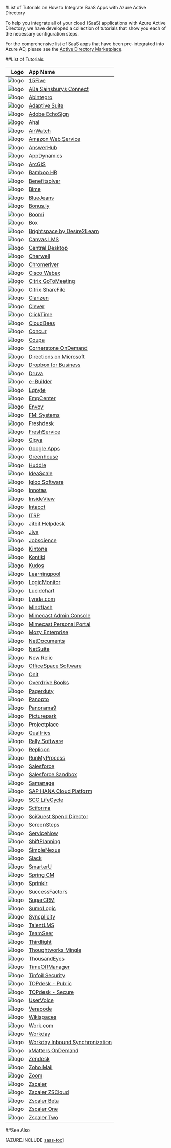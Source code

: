 <properties
   pageTitle="List of Tutorials for SaaS App Integrations with Azure AD | Windows Azure"
   description="Tutorials on how to configure Azure Active Directory single sign-on for a variety of third-party SaaS applications."
   services="active-directory"
   documentationCenter=""
    authors="markusvi"
    manager="stevenpo"
   editor=""/>

<tags
   ms.service="active-directory"
   ms.date="10/16/2015"
   wacn.date=""/>

#List of Tutorials on How to Integrate SaaS Apps with Azure Active Directory

To help you integrate all of your cloud (SaaS) applications with Azure Active Directory, we have developed a collection of tutorials that show you each of the necessary configuration steps.

For the comprehensive list of SaaS apps that have been pre-integrated into Azure AD, please see the [Active Directory Marketplace](https://azure.microsoft.com/zh-cn/home/features/identity/).

##List of Tutorials

| Logo| App Name |
|---: | :---|
| ![logo](./media/active-directory-saas-tutorial-list/SaaSApp_15five.jpg)|[15Five](/documentation/articles/active-directory-saas-15five-tutorial)|
| ![logo](./media/active-directory-saas-tutorial-list/SaaSApp_AbaSainsbury.jpg)|[ABa Sainsburys Connect](/documentation/articles/active-directory-saas-aba-sainsburys-connect-tutorial)|
| ![logo](./media/active-directory-saas-tutorial-list/SaaSApp_Abintegro.jpg)|[Abintegro](/documentation/articles/active-directory-saas-abintegro-tutorial)|
| ![logo](./media/active-directory-saas-tutorial-list/SaaSApp_AdaptiveSuite.jpg)|[Adaptive Suite](/documentation/articles/active-directory-saas-adaptive-suite-tutorial)|
| ![logo](./media/active-directory-saas-tutorial-list/SaaSApp_AdobeEchoSign.jpg)|[Adobe EchoSign](/documentation/articles/active-directory-saas-adobe-echosign-tutorial)|
| ![logo](./media/active-directory-saas-tutorial-list/SaaSApp_Aha.jpg)|[Aha!](/documentation/articles/active-directory-saas-aha-tutorial)|
| ![logo](./media/active-directory-saas-tutorial-list/SaaSApp_Airwatch.jpg)|[AirWatch](/documentation/articles/active-directory-saas-airwatch-tutorial)|
| ![logo](./media/active-directory-saas-tutorial-list/SaaSApp_AmazonWebServices.jpg)|[Amazon Web Service](https://go.microsoft.com/fwLink/?LinkID=512725&clcid=0x409)|
| ![logo](./media/active-directory-saas-tutorial-list/SaaSApp_AnswerHub.jpg)|[AnswerHub](/documentation/articles/active-directory-saas-answerhub-tutorial)|
| ![logo](./media/active-directory-saas-tutorial-list/SaaSApp_AppDynamics.jpg)|[AppDynamics](/documentation/articles/active-directory-saas-appdynamics-tutorial)|
| ![logo](./media/active-directory-saas-tutorial-list/SaaSApp_ArcGIS.jpg)|[ArcGIS](/documentation/articles/active-directory-saas-arcgis-tutorial)|
| ![logo](./media/active-directory-saas-tutorial-list/SaaSApp_BambooHR.png)|[Bamboo HR](/documentation/articles/active-directory-saas-bamboo-hr-tutorial)|
| ![logo](./media/active-directory-saas-tutorial-list/SaaSApp_Benefitssolver.jpg)|[Benefitsolver](/documentation/articles/active-directory-saas-benefitsolver-tutorial)|
| ![logo](./media/active-directory-saas-tutorial-list/SaaSApp_Bime.jpg)|[Bime](/documentation/articles/active-directory-saas-bime-tutorial)|
| ![logo](./media/active-directory-saas-tutorial-list/SaaSApp_BlueJeans.jpg)|[BlueJeans](/documentation/articles/active-directory-saas-bluejeans-tutorial)|
| ![logo](./media/active-directory-saas-tutorial-list/SaaSApp_Bonus.ly.jpg)|[Bonus.ly](/documentation/articles/active-directory-saas-bonus-tutorial)|
| ![logo](./media/active-directory-saas-tutorial-list/SaaSApp_Boomi.jpg)|[Boomi](/documentation/articles/active-directory-saas-boomi-tutorial)|
| ![logo](./media/active-directory-saas-tutorial-list/SaaSApp_Box.jpg)|[Box](/documentation/articles/active-directory-saas-box-tutorial)|
| ![logo](./media/active-directory-saas-tutorial-list/SaaSApp_Brightspace.jpg)|[Brightspace by Desire2Learn](/documentation/articles/active-directory-saas-brightspace-desire2learn-tutorial)|
| ![logo](./media/active-directory-saas-tutorial-list/SaaSApp_Canvas.jpg)|[Canvas LMS](/documentation/articles/active-directory-saas-canvas-lms-tutorial)|
| ![logo](./media/active-directory-saas-tutorial-list/SaaSApp_Central_Desktop.jpg)|[Central Desktop](/documentation/articles/active-directory-saas-central-desktop-tutorial)|
| ![logo](./media/active-directory-saas-tutorial-list/SaaSApp_Cherwell.jpg)|[Cherwell](/documentation/articles/active-directory-saas-cherwell-tutorial)|
| ![logo](./media/active-directory-saas-tutorial-list/SaaSApp_Chromeriver.png)|[Chromeriver](/documentation/articles/active-directory-saas-chromeriver-tutorial)|
| ![logo](./media/active-directory-saas-tutorial-list/SaaSApp_CiscoWebEx.jpg)|[Cisco Webex](/documentation/articles/active-directory-saas-cisco-webex-tutorial)|
| ![logo](./media/active-directory-saas-tutorial-list/SaaSApp_CritixGoToMeeting.jpg)|[Citrix GoToMeeting](/documentation/articles/active-directory-saas-citrix-gotomeeting-tutorial)|
| ![logo](./media/active-directory-saas-tutorial-list/SaaSApp_CritixShareFile.jpg)|[Citrix ShareFile](/documentation/articles/active-directory-saas-citrix-sharefile-tutorial)|
| ![logo](./media/active-directory-saas-tutorial-list/SaaSApp_Clarizen.jpg)|[Clarizen](/documentation/articles/active-directory-saas-clarizen-tutorial)|
| ![logo](./media/active-directory-saas-tutorial-list/SaaSApp_Clever.jpg)|[Clever](/documentation/articles/active-directory-saas-clever-tutorial)|
| ![logo](./media/active-directory-saas-tutorial-list/SaaSApp_ClickTime.jpg)|[ClickTime](/documentation/articles/active-directory-saas-clicktime-tutorial)|
| ![logo](./media/active-directory-saas-tutorial-list/SaaSApp_CloudBees.jpg)|[CloudBees](/documentation/articles/active-directory-saas-cloudbees-tutorial)|
| ![logo](./media/active-directory-saas-tutorial-list/SaaSApp_Concur.jpg)|[Concur](/documentation/articles/active-directory-saas-concur-tutorial)|
| ![logo](./media/active-directory-saas-tutorial-list/SaaSApp_Coupa.jpg)|[Coupa](/documentation/articles/active-directory-saas-coupa-tutorial)|
| ![logo](./media/active-directory-saas-tutorial-list/SaaSApp_CornerstoneOnDemand.jpg)|[Cornerstone OnDemand](/documentation/articles/active-directory-saas-cornerstone-ondemand-tutorial)|
| ![logo](./media/active-directory-saas-tutorial-list/SaaSApp_Directions.jpg)|[Directions on Microsoft](/documentation/articles/active-directory-saas-directions-microsoft-tutorial)|
| ![logo](./media/active-directory-saas-tutorial-list/SaaSApp_Dropbox.jpg)|[Dropbox for Business](/documentation/articles/active-directory-saas-dropboxforbusiness-tutorial)|
| ![logo](./media/active-directory-saas-tutorial-list/SaaSApp_Druva.jpg)|[Druva](/documentation/articles/active-directory-saas-druva-tutorial)|
| ![logo](./media/active-directory-saas-tutorial-list/SaaSApp_eBuilder.jpg)|[e-Builder](/documentation/articles/active-directory-saas-e-builder-tutorial)|
| ![logo](./media/active-directory-saas-tutorial-list/SaaSApp_Egnyte.jpg)|[Egnyte](/documentation/articles/active-directory-saas-egnyte-tutorial)|
| ![logo](./media/active-directory-saas-tutorial-list/SaaSApp_EmpCenter.jpg)|[EmpCenter](/documentation/articles/active-directory-saas-empcenter-tutorial)|
| ![logo](./media/active-directory-saas-tutorial-list/SaaSApp_Envoy.jpg)|[Envoy](/documentation/articles/active-directory-saas-envoy-tutorial)|
| ![logo](./media/active-directory-saas-tutorial-list/SaaSApp_FMSystems.jpg)|[FM: Systems](/documentation/articles/active-directory-saas-fm-systems-tutorial)|
| ![logo](./media/active-directory-saas-tutorial-list/SaaSApp_Freshdesk.jpg)|[Freshdesk](/documentation/articles/active-directory-saas-freshdesk-tutorial)|
| ![logo](./media/active-directory-saas-tutorial-list/SaaSApp_Freshservice.jpg)|[FreshService](/documentation/articles/active-directory-saas-freshservice-tutorial)|
| ![logo](./media/active-directory-saas-tutorial-list/SaaSApp_Gigya.jpg)|[Gigya](/documentation/articles/active-directory-saas-gigya-tutorial)|
| ![logo](./media/active-directory-saas-tutorial-list/SaaSApp_GoogleApps.jpg)|[Google Apps](/documentation/articles/active-directory-saas-google-apps-tutorial)|
| ![logo](./media/active-directory-saas-tutorial-list/SaaSApp_Greenhouse.jpg)|[Greenhouse](/documentation/articles/active-directory-saas-greenhouse-tutorial)|
| ![logo](./media/active-directory-saas-tutorial-list/SaaSApp_Huddle.jpg)|[Huddle](/documentation/articles/active-directory-saas-huddle-tutorial)|
| ![logo](./media/active-directory-saas-tutorial-list/SaaSApp_IdeaScale.jpg)|[IdeaScale](/documentation/articles/active-directory-saas-ideascale-tutorial)|
| ![logo](./media/active-directory-saas-tutorial-list/SaaSApp_IglooSoftware.jpg)|[Igloo Software](/documentation/articles/active-directory-saas-igloo-software-tutorial)|
| ![logo](./media/active-directory-saas-tutorial-list/SaaSApp_Innotas.jpg)|[Innotas](/documentation/articles/active-directory-saas-innotas-tutorial)|
| ![logo](./media/active-directory-saas-tutorial-list/SaaSApp_InsideView.jpg)|[InsideView](/documentation/articles/active-directory-saas-insideview-tutorial)|
| ![logo](./media/active-directory-saas-tutorial-list/SaaSApp_Intacct.jpg)|[Intacct](/documentation/articles/active-directory-saas-intacct-tutorial)|
| ![logo](./media/active-directory-saas-tutorial-list/SaaSApp_ITRP.jpg)|[ITRP](/documentation/articles/active-directory-saas-itrp-tutorial)|
| ![logo](./media/active-directory-saas-tutorial-list/SaaSApp_JitbitHelpdesk.jpg)|[Jitbit Helpdesk](/documentation/articles/active-directory-saas-jitbit-helpdesk-tutorial)|
| ![logo](./media/active-directory-saas-tutorial-list/SaaSApp_Jive.jpg)|[Jive](/documentation/articles/active-directory-saas-jive-tutorial)|
| ![logo](./media/active-directory-saas-tutorial-list/SaaSApp_Jobscience.jpg)|[Jobscience](/documentation/articles/active-directory-saas-jobscience-tutorial)|
| ![logo](./media/active-directory-saas-tutorial-list/SaaSApp_Kintone.jpg)|[Kintone](/documentation/articles/active-directory-saas-kintone-tutorial)|
| ![logo](./media/active-directory-saas-tutorial-list/SaaSApp_Kontiki.jpg)|[Kontiki](/documentation/articles/active-directory-saas-kontiki-tutorial)|
| ![logo](./media/active-directory-saas-tutorial-list/SaaSApp_Kudos.jpg)|[Kudos](/documentation/articles/active-directory-saas-kudos-tutorial)|
| ![logo](./media/active-directory-saas-tutorial-list/SaaSApp_Learningpool.jpg)|[Learningpool](/documentation/articles/active-directory-saas-learningpool-tutorial)|
| ![logo](./media/active-directory-saas-tutorial-list/SaaSApp_LogicMonitor.jpg)|[LogicMonitor](/documentation/articles/active-directory-saas-logicmonitor-tutorial)|
| ![logo](./media/active-directory-saas-tutorial-list/SaaSApp_Lucidchart.jpg)|[Lucidchart](/documentation/articles/active-directory-saas-lucidchart-tutorial)|
| ![logo](./media/active-directory-saas-tutorial-list/SaaSApp_Lynda.com.jpg)|[Lynda.com](/documentation/articles/active-directory-saas-lynda-tutorial)|
| ![logo](./media/active-directory-saas-tutorial-list/SaaSApp_Mindflash.jpg)|[Mindflash](/documentation/articles/active-directory-saas-mindflash-tutorial)|
| ![logo](./media/active-directory-saas-tutorial-list/SaaSApp_Mimecast.jpg)|[Mimecast Admin Console](/documentation/articles/active-directory-saas-mimecast-admin-console-tutorial)|
| ![logo](./media/active-directory-saas-tutorial-list/SaaSApp_Mimecast.jpg)|[Mimecast Personal Portal](/documentation/articles/active-directory-saas-mimecast-personal-portal-tutorial)|
| ![logo](./media/active-directory-saas-tutorial-list/SaaSApp_MozyEnterprise.jpg)|[Mozy Enterprise](/documentation/articles/active-directory-saas-mozy-enterprise-tutorial)|
| ![logo](./media/active-directory-saas-tutorial-list/SaaSApp_NetDocuments.jpg)|[NetDocuments](/documentation/articles/active-directory-saas-netdocuments-tutorial)|
| ![logo](./media/active-directory-saas-tutorial-list/SaaSApp_NetSuite.jpg)|[NetSuite](/documentation/articles/active-directory-saas-netsuite-tutorial)|
| ![logo](./media/active-directory-saas-tutorial-list/SaaSApp_NewRelic.jpg)|[New Relic](/documentation/articles/active-directory-saas-new-relic-tutorial)|
| ![logo](./media/active-directory-saas-tutorial-list/SaaSApp_OfficeSpaceSoftware.jpg)|[OfficeSpace Software](/documentation/articles/active-directory-saas-officespace-software-tutorial)|
| ![logo](./media/active-directory-saas-tutorial-list/SaaSApp_Onit.jpg)|[Onit](/documentation/articles/active-directory-saas-onit-tutorial)|
| ![logo](./media/active-directory-saas-tutorial-list/SaaSApp_OverdriveBooks.jpg)|[Overdrive Books](/documentation/articles/active-directory-saas-overdrive-books-tutorial)|
| ![logo](./media/active-directory-saas-tutorial-list/SaaSApp_PagerDuty.jpg)|[Pagerduty](/documentation/articles/active-directory-saas-pagerduty-tutorial)|
| ![logo](./media/active-directory-saas-tutorial-list/SaaSApp_Panopto.jpg)|[Panopto](/documentation/articles/active-directory-saas-panopto-tutorial)|
| ![logo](./media/active-directory-saas-tutorial-list/SaaSApp_Panorama9.jpg)|[Panorama9](/documentation/articles/active-directory-saas-panorama9-tutorial)|
| ![logo](./media/active-directory-saas-tutorial-list/SaaSApp_Picturepark.jpg)|[Picturepark](/documentation/articles/active-directory-saas-picturepark-tutorial)|
| ![logo](./media/active-directory-saas-tutorial-list/SaaSApp_Projectplace.jpg)|[Projectplace](/documentation/articles/active-directory-saas-projectplace-tutorial)|
| ![logo](./media/active-directory-saas-tutorial-list/SaaSApp_Qualtrics.jpg)|[Qualtrics](/documentation/articles/active-directory-saas-qualtrics-tutorial)|
| ![logo](./media/active-directory-saas-tutorial-list/SaaSApp_RallySoftware.jpg)|[Rally Software](/documentation/articles/active-directory-saas-rally-software-tutorial)|
| ![logo](./media/active-directory-saas-tutorial-list/SaaSApp_Replicon.jpg)|[Replicon](/documentation/articles/active-directory-saas-replicon-tutorial)|
| ![logo](./media/active-directory-saas-tutorial-list/SaaSApp_RunMyProcess.jpg)|[RunMyProcess](/documentation/articles/active-directory-saas-runmyprocess-tutorial)|
| ![logo](./media/active-directory-saas-tutorial-list/SaaSApp_Salesforce.jpg)|[Salesforce](/documentation/articles/active-directory-saas-salesforce-tutorial)|
| ![logo](./media/active-directory-saas-tutorial-list/SaaSApp_Salesforce.jpg)|[Salesforce Sandbox](/documentation/articles/active-directory-saas-salesforce-sandbox-tutorial)|
| ![logo](./media/active-directory-saas-tutorial-list/SaaSApp_Samanage.jpg)|[Samanage](/documentation/articles/active-directory-saas-samanage-tutorial)|
| ![logo](./media/active-directory-saas-tutorial-list/SaaSApp_SapHanaCloudPlatform.jpg)|[SAP HANA Cloud Platform](/documentation/articles/active-directory-saas-sap-hana-cloud-platform-tutorial)|
| ![logo](./media/active-directory-saas-tutorial-list/SaaSApp_SCCLifeCycle.jpg)|[SCC LifeCycle](/documentation/articles/active-directory-saas-scc-lifecycle-tutorial)|
| ![logo](./media/active-directory-saas-tutorial-list/SaaSApp_Sciforma.jpg)|[Sciforma](/documentation/articles/active-directory-saas-sciforma-tutorial)|
| ![logo](./media/active-directory-saas-tutorial-list/SaaSApp_SciQuestSpendDirector.jpg)|[SciQuest Spend Director](/documentation/articles/active-directory-saas-sciquest-spend-director)|
| ![logo](./media/active-directory-saas-tutorial-list/SaaSApp_Screensteps.jpg)|[ScreenSteps](/documentation/articles/active-directory-saas-screensteps-tutorial)|
| ![logo](./media/active-directory-saas-tutorial-list/SaaSApp_ServiceNow.jpg)|[ServiceNow](/documentation/articles/active-directory-saas-servicenow-tutorial)|
| ![logo](./media/active-directory-saas-tutorial-list/SaaSApp_ShiftPlanning.jpg)|[ShiftPlanning](/documentation/articles/active-directory-saas-shiftplanning-tutorial)|
| ![logo](./media/active-directory-saas-tutorial-list/SaaSApp_SimpleNexus.jpg)|[SimpleNexus](/documentation/articles/active-directory-saas-simplenexus-tutorial)|
| ![logo](./media/active-directory-saas-tutorial-list/SaaSApp_Slack.jpg)|[Slack](/documentation/articles/active-directory-saas-slack-tutorial)|
| ![logo](./media/active-directory-saas-tutorial-list/SaaSApp_SmarterU.jpg)|[SmarterU](/documentation/articles/active-directory-saas-smarteru-tutorial)|
| ![logo](./media/active-directory-saas-tutorial-list/SaaSApp_SpringCM.jpg)|[Spring CM](/documentation/articles/active-directory-saas-spring-cm-tutorial)|
| ![logo](./media/active-directory-saas-tutorial-list/SaaSApp_Sprinklr.jpg)|[Sprinklr](/documentation/articles/active-directory-saas-sprinklr-tutorial)|
| ![logo](./media/active-directory-saas-tutorial-list/SaaSApp_SuccessFactors.jpg)|[SuccessFactors](/documentation/articles/active-directory-saas-successfactors-tutorial)|
| ![logo](./media/active-directory-saas-tutorial-list/SaaSApp_SugarCM.jpg)|[SugarCRM](/documentation/articles/active-directory-saas-sugarcrm-tutorial)|
| ![logo](./media/active-directory-saas-tutorial-list/SaaSApp_SumoLogic.jpg)|[SumoLogic](/documentation/articles/active-directory-saas-sumologic-tutorial)|
| ![logo](./media/active-directory-saas-tutorial-list/SaaSApp_Syncplicity.jpg)|[Syncplicity](/documentation/articles/active-directory-saas-syncplicity-tutorial)|
| ![logo](./media/active-directory-saas-tutorial-list/SaaSApp_TalentLMS.jpg)|[TalentLMS](/documentation/articles/active-directory-saas-talentlms-tutorial)|
| ![logo](./media/active-directory-saas-tutorial-list/SaaSApp_TeamSeer.jpg)|[TeamSeer](/documentation/articles/active-directory-saas-teamseer-tutorial)|
| ![logo](./media/active-directory-saas-tutorial-list/SaaSApp_Thirdlight.png)|[Thirdlight](/documentation/articles/active-directory-saas-thirdlight-tutorial)|
| ![logo](./media/active-directory-saas-tutorial-list/SaaSApp_ThoughtworksMingle.jpg)|[Thoughtworks Mingle](/documentation/articles/active-directory-saas-thoughtworks-mingle-tutorial)|
| ![logo](./media/active-directory-saas-tutorial-list/SaaSApp_ThousandEyes.jpg)|[ThousandEyes](/documentation/articles/active-directory-saas-thousandeyes-tutorial)|
| ![logo](./media/active-directory-saas-tutorial-list/SaaSApp_TimeOffManager.jpg)|[TimeOffManager](/documentation/articles/active-directory-saas-timeoffmanager-tutorial)|
| ![logo](./media/active-directory-saas-tutorial-list/SaaSApp_TinfoilSecurity.jpg)|[Tinfoil Security](/documentation/articles/active-directory-saas-tinfoil-security-tutorial)|
| ![logo](./media/active-directory-saas-tutorial-list/SaaSApp_TOPdesk.jpg)|[TOPdesk - Public](/documentation/articles/active-directory-saas-topdesk-public-tutorial)|
| ![logo](./media/active-directory-saas-tutorial-list/SaaSApp_TOPdesk.jpg)|[TOPdesk - Secure](/documentation/articles/active-directory-saas-topdesk-secure-tutorial)|
| ![logo](./media/active-directory-saas-tutorial-list/SaaSApp_UserVoice.jpg)|[UserVoice](/documentation/articles/active-directory-saas-uservoice-tutorial)|
| ![logo](./media/active-directory-saas-tutorial-list/SaaSApp_Veracode.jpg)|[Veracode](/documentation/articles/active-directory-saas-veracode-tutorial)|
| ![logo](./media/active-directory-saas-tutorial-list/SaaSApp_Wikispace.jpg)|[Wikispaces](/documentation/articles/active-directory-saas-wikispaces-tutorial)|
| ![logo](./media/active-directory-saas-tutorial-list/SaaSApp_Work.jpg)|[Work.com](/documentation/articles/active-directory-saas-work-com-tutorial)|
| ![logo](./media/active-directory-saas-tutorial-list/SaaSApp_Workday.jpg)|[Workday](/documentation/articles/active-directory-saas-workday-tutorial)|
| ![logo](./media/active-directory-saas-tutorial-list/SaaSApp_Workday.jpg)|[Workday Inbound Synchronization](/documentation/articles/active-directory-saas-workday-inbound-tutorial)|
| ![logo](./media/active-directory-saas-tutorial-list/SaaSApp_xMattersOnDemand.jpg)|[xMatters OnDemand](/documentation/articles/active-directory-saas-xmatters-ondemand-tutorial)|
| ![logo](./media/active-directory-saas-tutorial-list/SaaSApp_Zendesk.jpg)|[Zendesk](/documentation/articles/active-directory-saas-zendesk-tutorial)|
| ![logo](./media/active-directory-saas-tutorial-list/SaaSApp_ZohoMail.jpg)|[Zoho Mail](/documentation/articles/active-directory-saas-zoho-mail-tutorial)|
| ![logo](./media/active-directory-saas-tutorial-list/SaaSApp_Zoom.jpg)|[Zoom](/documentation/articles/active-directory-saas-zoom-tutorial)|
| ![logo](./media/active-directory-saas-tutorial-list/SaaSApp_Zscaler.jpg)|[Zscaler](/documentation/articles/active-directory-saas-zscaler-beta-tutorial)|
| ![logo](./media/active-directory-saas-tutorial-list/SaaSApp_Zscaler.jpg)|[Zscaler ZSCloud](/documentation/articles/active-directory-saas-zscaler-one-tutorial)|
| ![logo](./media/active-directory-saas-tutorial-list/SaaSApp_Zscaler.jpg)|[Zscaler Beta](/documentation/articles/active-directory-saas-zscaler-tutorial)|
| ![logo](./media/active-directory-saas-tutorial-list/SaaSApp_Zscaler.jpg)|[Zscaler One](/documentation/articles/active-directory-saas-zscaler-two-tutorial)|
| ![logo](./media/active-directory-saas-tutorial-list/SaaSApp_Zscaler.jpg)|[Zscaler Two](/documentation/articles/active-directory-saas-zscaler-zscloud-tutorial)|

##See Also






[AZURE.INCLUDE [saas-toc](../includes/active-directory-saas-toc.md)]

